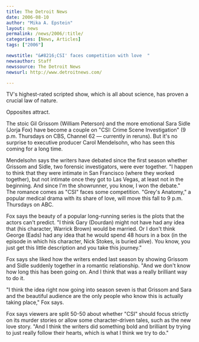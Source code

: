 ```yaml
---
title: The Detroit News
date: 2006-08-10
author: "Mika A. Epstein"
layout: news
permalink: /news/2006/:title/
categories: [News, Articles]
tags: ["2006"]

newstitle: "&#8216;CSI' faces competition with love  "
newsauthor: Staff  
newssource: The Detroit News  
newsurl: http://www.detroitnews.com/  

---
```


TV's highest-rated scripted show, which is all about science, has proven a crucial law of nature.

Opposites attract.

The stoic Gil Grissom (William Peterson) and the more emotional Sara Sidle (Jorja Fox) have become a couple on "CSI: Crime Scene Investigation" (9 p.m. Thursdays on CBS, Channel 62 &#8212; currently in reruns). But it's no surprise to executive producer Carol Mendelsohn, who has seen this coming for a long time.

Mendelsohn says the writers have debated since the first season whether Grissom and Sidle, two forensic investigators, were ever together. "I happen to think that they were intimate in San Francisco (where they worked together), but not intimate once they got to Las Vegas, at least not in the beginning. And since I'm the showrunner, you know, I won the debate."  
The romance comes as "CSI" faces some competition. "Grey's Anatomy," a popular medical drama with its share of love, will move this fall to 9 p.m. Thursdays on ABC.

Fox says the beauty of a popular long-running series is the plots that the actors can't predict. "I think Gary (Dourdan) might not have had any idea that (his character, Warrick Brown) would be married. Or I don't think George (Eads) had any idea that he would spend 48 hours in a box (in the episode in which his character, Nick Stokes, is buried alive). You know, you just get this little description and you take this journey."

Fox says she liked how the writers ended last season by showing Grissom and Sidle suddenly together in a romantic relationship. "And we don't know how long this has been going on. And I think that was a really brilliant way to do it.

"I think the idea right now going into season seven is that Grissom and Sara and the beautiful audience are the only people who know this is actually taking place," Fox says.

Fox says viewers are split 50-50 about whether "CSI" should focus strictly on its murder stories or allow some character-driven tales, such as the new love story. "And I think the writers did something bold and brilliant by trying to just really follow their hearts, which is what I think we try to do."

